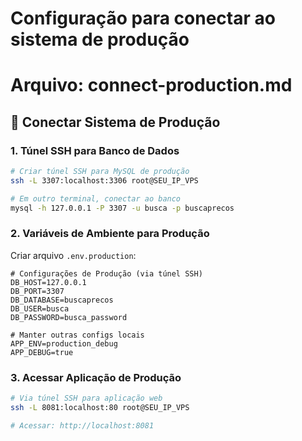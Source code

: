 # Configuração para conectar ao sistema de produção
# Arquivo: connect-production.md

## 🔗 Conectar Sistema de Produção

### 1. Túnel SSH para Banco de Dados
```bash
# Criar túnel SSH para MySQL de produção
ssh -L 3307:localhost:3306 root@SEU_IP_VPS

# Em outro terminal, conectar ao banco
mysql -h 127.0.0.1 -P 3307 -u busca -p buscaprecos
```

### 2. Variáveis de Ambiente para Produção
Criar arquivo `.env.production`:
```env
# Configurações de Produção (via túnel SSH)
DB_HOST=127.0.0.1
DB_PORT=3307
DB_DATABASE=buscaprecos
DB_USER=busca
DB_PASSWORD=busca_password

# Manter outras configs locais
APP_ENV=production_debug
APP_DEBUG=true
```

### 3. Acessar Aplicação de Produção
```bash
# Via túnel SSH para aplicação web
ssh -L 8081:localhost:80 root@SEU_IP_VPS

# Acessar: http://localhost:8081
```